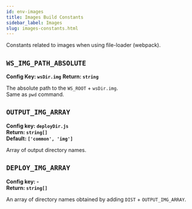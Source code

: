 ```yaml
---
id: env-images
title: Images Build Constants
sidebar_label: Images
slug: images-constants.html
---
```


Constants related to images when using file-loader (webpack).

## `WS_IMG_PATH_ABSOLUTE`

**Config Key: `wsDir.img`**
**Return: `string`**

The absolute path to the `WS_ROOT` + `wsDir.img`.  
Same as `pwd` command.

## `OUTPUT_IMG_ARRAY`

**Config key: `deployDir.js`**  
**Return: `string[]`**  
**Default: `['common', 'img']`**

Array of output directory names.

## `DEPLOY_IMG_ARRAY`

**Config key: -**  
**Return: `string[]`**

An array of directory names obtained by adding `DIST` + `OUTPUT_IMG_ARRAY`.

